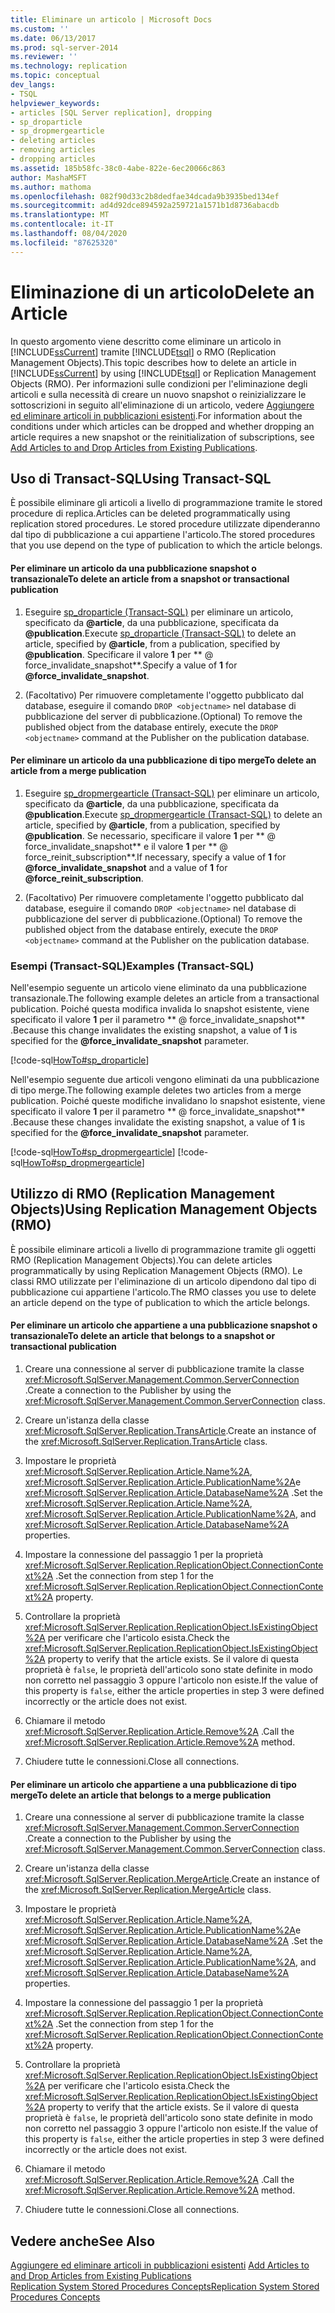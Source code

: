 ```yaml
---
title: Eliminare un articolo | Microsoft Docs
ms.custom: ''
ms.date: 06/13/2017
ms.prod: sql-server-2014
ms.reviewer: ''
ms.technology: replication
ms.topic: conceptual
dev_langs:
- TSQL
helpviewer_keywords:
- articles [SQL Server replication], dropping
- sp_droparticle
- sp_dropmergearticle
- deleting articles
- removing articles
- dropping articles
ms.assetid: 185b58fc-38c0-4abe-822e-6ec20066c863
author: MashaMSFT
ms.author: mathoma
ms.openlocfilehash: 082f90d33c2b8dedfae34dcada9b3935bed134ef
ms.sourcegitcommit: ad4d92dce894592a259721a1571b1d8736abacdb
ms.translationtype: MT
ms.contentlocale: it-IT
ms.lasthandoff: 08/04/2020
ms.locfileid: "87625320"
---
```

# <a name="delete-an-article"></a><span data-ttu-id="0529c-102">Eliminazione di un articolo</span><span class="sxs-lookup"><span data-stu-id="0529c-102">Delete an Article</span></span>
  <span data-ttu-id="0529c-103">In questo argomento viene descritto come eliminare un articolo in [!INCLUDE[ssCurrent](../../../includes/sscurrent-md.md)] tramite [!INCLUDE[tsql](../../../includes/tsql-md.md)] o RMO (Replication Management Objects).</span><span class="sxs-lookup"><span data-stu-id="0529c-103">This topic describes how to delete an article in [!INCLUDE[ssCurrent](../../../includes/sscurrent-md.md)] by using [!INCLUDE[tsql](../../../includes/tsql-md.md)] or Replication Management Objects (RMO).</span></span> <span data-ttu-id="0529c-104">Per informazioni sulle condizioni per l'eliminazione degli articoli e sulla necessità di creare un nuovo snapshot o reinizializzare le sottoscrizioni in seguito all'eliminazione di un articolo, vedere [Aggiungere ed eliminare articoli in pubblicazioni esistenti](add-articles-to-and-drop-articles-from-existing-publications.md).</span><span class="sxs-lookup"><span data-stu-id="0529c-104">For information about the conditions under which articles can be dropped and whether dropping an article requires a new snapshot or the reinitialization of subscriptions, see [Add Articles to and Drop Articles from Existing Publications](add-articles-to-and-drop-articles-from-existing-publications.md).</span></span>  
  
  
##  <a name="using-transact-sql"></a><a name="TsqlProcedure"></a> <span data-ttu-id="0529c-105">Uso di Transact-SQL</span><span class="sxs-lookup"><span data-stu-id="0529c-105">Using Transact-SQL</span></span>  
 <span data-ttu-id="0529c-106">È possibile eliminare gli articoli a livello di programmazione tramite le stored procedure di replica.</span><span class="sxs-lookup"><span data-stu-id="0529c-106">Articles can be deleted programmatically using replication stored procedures.</span></span> <span data-ttu-id="0529c-107">Le stored procedure utilizzate dipenderanno dal tipo di pubblicazione a cui appartiene l'articolo.</span><span class="sxs-lookup"><span data-stu-id="0529c-107">The stored procedures that you use depend on the type of publication to which the article belongs.</span></span>  
  
#### <a name="to-delete-an-article-from-a-snapshot-or-transactional-publication"></a><span data-ttu-id="0529c-108">Per eliminare un articolo da una pubblicazione snapshot o transazionale</span><span class="sxs-lookup"><span data-stu-id="0529c-108">To delete an article from a snapshot or transactional publication</span></span>  
  
1.  <span data-ttu-id="0529c-109">Eseguire [sp_droparticle &#40;Transact-SQL&#41;](/sql/relational-databases/system-stored-procedures/sp-droparticle-transact-sql) per eliminare un articolo, specificato da **\@article**, da una pubblicazione, specificata da **\@publication**.</span><span class="sxs-lookup"><span data-stu-id="0529c-109">Execute [sp_droparticle &#40;Transact-SQL&#41;](/sql/relational-databases/system-stored-procedures/sp-droparticle-transact-sql) to delete an article, specified by **\@article**, from a publication, specified by **\@publication**.</span></span> <span data-ttu-id="0529c-110">Specificare il valore **1** per \*\* \@ force_invalidate_snapshot\*\*.</span><span class="sxs-lookup"><span data-stu-id="0529c-110">Specify a value of **1** for **\@force_invalidate_snapshot**.</span></span>  
  
2.  <span data-ttu-id="0529c-111">(Facoltativo) Per rimuovere completamente l'oggetto pubblicato dal database, eseguire il comando `DROP <objectname>` nel database di pubblicazione del server di pubblicazione.</span><span class="sxs-lookup"><span data-stu-id="0529c-111">(Optional) To remove the published object from the database entirely, execute the `DROP <objectname>` command at the Publisher on the publication database.</span></span>  
  
#### <a name="to-delete-an-article-from-a-merge-publication"></a><span data-ttu-id="0529c-112">Per eliminare un articolo da una pubblicazione di tipo merge</span><span class="sxs-lookup"><span data-stu-id="0529c-112">To delete an article from a merge publication</span></span>  
  
1.  <span data-ttu-id="0529c-113">Eseguire [sp_dropmergearticle &#40;Transact-SQL&#41;](/sql/relational-databases/system-stored-procedures/sp-dropmergearticle-transact-sql) per eliminare un articolo, specificato da **\@article**, da una pubblicazione, specificata da **\@publication**.</span><span class="sxs-lookup"><span data-stu-id="0529c-113">Execute [sp_dropmergearticle &#40;Transact-SQL&#41;](/sql/relational-databases/system-stored-procedures/sp-dropmergearticle-transact-sql) to delete an article, specified by **\@article**, from a publication, specified by **\@publication**.</span></span> <span data-ttu-id="0529c-114">Se necessario, specificare il valore **1** per \*\* \@ force_invalidate_snapshot\*\* e il valore **1** per \*\* \@ force_reinit_subscription\*\*.</span><span class="sxs-lookup"><span data-stu-id="0529c-114">If necessary, specify a value of **1** for **\@force_invalidate_snapshot** and a value of **1** for **\@force_reinit_subscription**.</span></span>  
  
2.  <span data-ttu-id="0529c-115">(Facoltativo) Per rimuovere completamente l'oggetto pubblicato dal database, eseguire il comando `DROP <objectname>` nel database di pubblicazione del server di pubblicazione.</span><span class="sxs-lookup"><span data-stu-id="0529c-115">(Optional) To remove the published object from the database entirely, execute the `DROP <objectname>` command at the Publisher on the publication database.</span></span>  
  
###  <a name="examples-transact-sql"></a><a name="TsqlExample"></a> <span data-ttu-id="0529c-116">Esempi (Transact-SQL)</span><span class="sxs-lookup"><span data-stu-id="0529c-116">Examples (Transact-SQL)</span></span>  
 <span data-ttu-id="0529c-117">Nell'esempio seguente un articolo viene eliminato da una pubblicazione transazionale.</span><span class="sxs-lookup"><span data-stu-id="0529c-117">The following example deletes an article from a transactional publication.</span></span> <span data-ttu-id="0529c-118">Poiché questa modifica invalida lo snapshot esistente, viene specificato il valore **1** per il parametro \*\* \@ force_invalidate_snapshot\*\* .</span><span class="sxs-lookup"><span data-stu-id="0529c-118">Because this change invalidates the existing snapshot, a value of **1** is specified for the **\@force_invalidate_snapshot** parameter.</span></span>  
  
 [!code-sql[HowTo#sp_droparticle](../../../snippets/tsql/SQL15/replication/howto/tsql/droptranpub.sql#sp_droparticle)]  
  
 <span data-ttu-id="0529c-119">Nell'esempio seguente due articoli vengono eliminati da una pubblicazione di tipo merge.</span><span class="sxs-lookup"><span data-stu-id="0529c-119">The following example deletes two articles from a merge publication.</span></span> <span data-ttu-id="0529c-120">Poiché queste modifiche invalidano lo snapshot esistente, viene specificato il valore **1** per il parametro \*\* \@ force_invalidate_snapshot\*\* .</span><span class="sxs-lookup"><span data-stu-id="0529c-120">Because these changes invalidate the existing snapshot, a value of **1** is specified for the **\@force_invalidate_snapshot** parameter.</span></span>  
  
 [!code-sql[HowTo#sp_dropmergearticle](../../../snippets/tsql/SQL15/replication/howto/tsql/dropmergepub.sql#sp_dropmergearticle)]
 [!code-sql[HowTo#sp_dropmergearticle](../../../snippets/tsql/SQL15/replication/howto/tsql/dropmergearticles.sql#sp_dropmergearticle)]  
  
##  <a name="using-replication-management-objects-rmo"></a><a name="RMOProcedure"></a> <span data-ttu-id="0529c-121">Utilizzo di RMO (Replication Management Objects)</span><span class="sxs-lookup"><span data-stu-id="0529c-121">Using Replication Management Objects (RMO)</span></span>  
 <span data-ttu-id="0529c-122">È possibile eliminare articoli a livello di programmazione tramite gli oggetti RMO (Replication Management Objects).</span><span class="sxs-lookup"><span data-stu-id="0529c-122">You can delete articles programmatically by using Replication Management Objects (RMO).</span></span> <span data-ttu-id="0529c-123">Le classi RMO utilizzate per l'eliminazione di un articolo dipendono dal tipo di pubblicazione cui appartiene l'articolo.</span><span class="sxs-lookup"><span data-stu-id="0529c-123">The RMO classes you use to delete an article depend on the type of publication to which the article belongs.</span></span>  
  
#### <a name="to-delete-an-article-that-belongs-to-a-snapshot-or-transactional-publication"></a><span data-ttu-id="0529c-124">Per eliminare un articolo che appartiene a una pubblicazione snapshot o transazionale</span><span class="sxs-lookup"><span data-stu-id="0529c-124">To delete an article that belongs to a snapshot or transactional publication</span></span>  
  
1.  <span data-ttu-id="0529c-125">Creare una connessione al server di pubblicazione tramite la classe <xref:Microsoft.SqlServer.Management.Common.ServerConnection> .</span><span class="sxs-lookup"><span data-stu-id="0529c-125">Create a connection to the Publisher by using the <xref:Microsoft.SqlServer.Management.Common.ServerConnection> class.</span></span>  
  
2.  <span data-ttu-id="0529c-126">Creare un'istanza della classe <xref:Microsoft.SqlServer.Replication.TransArticle>.</span><span class="sxs-lookup"><span data-stu-id="0529c-126">Create an instance of the <xref:Microsoft.SqlServer.Replication.TransArticle> class.</span></span>  
  
3.  <span data-ttu-id="0529c-127">Impostare le proprietà <xref:Microsoft.SqlServer.Replication.Article.Name%2A>, <xref:Microsoft.SqlServer.Replication.Article.PublicationName%2A>e <xref:Microsoft.SqlServer.Replication.Article.DatabaseName%2A> .</span><span class="sxs-lookup"><span data-stu-id="0529c-127">Set the <xref:Microsoft.SqlServer.Replication.Article.Name%2A>, <xref:Microsoft.SqlServer.Replication.Article.PublicationName%2A>, and <xref:Microsoft.SqlServer.Replication.Article.DatabaseName%2A> properties.</span></span>  
  
4.  <span data-ttu-id="0529c-128">Impostare la connessione del passaggio 1 per la proprietà <xref:Microsoft.SqlServer.Replication.ReplicationObject.ConnectionContext%2A> .</span><span class="sxs-lookup"><span data-stu-id="0529c-128">Set the connection from step 1 for the <xref:Microsoft.SqlServer.Replication.ReplicationObject.ConnectionContext%2A> property.</span></span>  
  
5.  <span data-ttu-id="0529c-129">Controllare la proprietà <xref:Microsoft.SqlServer.Replication.ReplicationObject.IsExistingObject%2A> per verificare che l'articolo esista.</span><span class="sxs-lookup"><span data-stu-id="0529c-129">Check the <xref:Microsoft.SqlServer.Replication.ReplicationObject.IsExistingObject%2A> property to verify that the article exists.</span></span> <span data-ttu-id="0529c-130">Se il valore di questa proprietà è `false`, le proprietà dell'articolo sono state definite in modo non corretto nel passaggio 3 oppure l'articolo non esiste.</span><span class="sxs-lookup"><span data-stu-id="0529c-130">If the value of this property is `false`, either the article properties in step 3 were defined incorrectly or the article does not exist.</span></span>  
  
6.  <span data-ttu-id="0529c-131">Chiamare il metodo <xref:Microsoft.SqlServer.Replication.Article.Remove%2A> .</span><span class="sxs-lookup"><span data-stu-id="0529c-131">Call the <xref:Microsoft.SqlServer.Replication.Article.Remove%2A> method.</span></span>  
  
7.  <span data-ttu-id="0529c-132">Chiudere tutte le connessioni.</span><span class="sxs-lookup"><span data-stu-id="0529c-132">Close all connections.</span></span>  
  
#### <a name="to-delete-an-article-that-belongs-to-a-merge-publication"></a><span data-ttu-id="0529c-133">Per eliminare un articolo che appartiene a una pubblicazione di tipo merge</span><span class="sxs-lookup"><span data-stu-id="0529c-133">To delete an article that belongs to a merge publication</span></span>  
  
1.  <span data-ttu-id="0529c-134">Creare una connessione al server di pubblicazione tramite la classe <xref:Microsoft.SqlServer.Management.Common.ServerConnection> .</span><span class="sxs-lookup"><span data-stu-id="0529c-134">Create a connection to the Publisher by using the <xref:Microsoft.SqlServer.Management.Common.ServerConnection> class.</span></span>  
  
2.  <span data-ttu-id="0529c-135">Creare un'istanza della classe <xref:Microsoft.SqlServer.Replication.MergeArticle>.</span><span class="sxs-lookup"><span data-stu-id="0529c-135">Create an instance of the <xref:Microsoft.SqlServer.Replication.MergeArticle> class.</span></span>  
  
3.  <span data-ttu-id="0529c-136">Impostare le proprietà <xref:Microsoft.SqlServer.Replication.Article.Name%2A>, <xref:Microsoft.SqlServer.Replication.Article.PublicationName%2A>e <xref:Microsoft.SqlServer.Replication.Article.DatabaseName%2A> .</span><span class="sxs-lookup"><span data-stu-id="0529c-136">Set the <xref:Microsoft.SqlServer.Replication.Article.Name%2A>, <xref:Microsoft.SqlServer.Replication.Article.PublicationName%2A>, and <xref:Microsoft.SqlServer.Replication.Article.DatabaseName%2A> properties.</span></span>  
  
4.  <span data-ttu-id="0529c-137">Impostare la connessione del passaggio 1 per la proprietà <xref:Microsoft.SqlServer.Replication.ReplicationObject.ConnectionContext%2A> .</span><span class="sxs-lookup"><span data-stu-id="0529c-137">Set the connection from step 1 for the <xref:Microsoft.SqlServer.Replication.ReplicationObject.ConnectionContext%2A> property.</span></span>  
  
5.  <span data-ttu-id="0529c-138">Controllare la proprietà <xref:Microsoft.SqlServer.Replication.ReplicationObject.IsExistingObject%2A> per verificare che l'articolo esista.</span><span class="sxs-lookup"><span data-stu-id="0529c-138">Check the <xref:Microsoft.SqlServer.Replication.ReplicationObject.IsExistingObject%2A> property to verify that the article exists.</span></span> <span data-ttu-id="0529c-139">Se il valore di questa proprietà è `false`, le proprietà dell'articolo sono state definite in modo non corretto nel passaggio 3 oppure l'articolo non esiste.</span><span class="sxs-lookup"><span data-stu-id="0529c-139">If the value of this property is `false`, either the article properties in step 3 were defined incorrectly or the article does not exist.</span></span>  
  
6.  <span data-ttu-id="0529c-140">Chiamare il metodo <xref:Microsoft.SqlServer.Replication.Article.Remove%2A> .</span><span class="sxs-lookup"><span data-stu-id="0529c-140">Call the <xref:Microsoft.SqlServer.Replication.Article.Remove%2A> method.</span></span>  
  
7.  <span data-ttu-id="0529c-141">Chiudere tutte le connessioni.</span><span class="sxs-lookup"><span data-stu-id="0529c-141">Close all connections.</span></span>  
  
## <a name="see-also"></a><span data-ttu-id="0529c-142">Vedere anche</span><span class="sxs-lookup"><span data-stu-id="0529c-142">See Also</span></span>  
 <span data-ttu-id="0529c-143">[Aggiungere ed eliminare articoli in pubblicazioni esistenti](add-articles-to-and-drop-articles-from-existing-publications.md) </span><span class="sxs-lookup"><span data-stu-id="0529c-143">[Add Articles to and Drop Articles from Existing Publications](add-articles-to-and-drop-articles-from-existing-publications.md) </span></span>  
 [<span data-ttu-id="0529c-144">Replication System Stored Procedures Concepts</span><span class="sxs-lookup"><span data-stu-id="0529c-144">Replication System Stored Procedures Concepts</span></span>](../concepts/replication-system-stored-procedures-concepts.md)  
  
  

